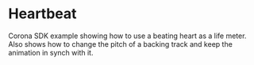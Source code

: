 Heartbeat
=========

Corona SDK example showing how to use a beating heart as a life meter.  Also shows 
how to change the pitch of a backing track and keep the animation in synch with it.